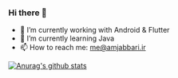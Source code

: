 ### Hi there 👋

- 🔭 I’m currently working with Android & Flutter
- 🌱 I’m currently learning Java
- 📫 How to reach me: me@amjabbari.ir



[![Anurag's github stats](https://github-readme-stats.vercel.app/api?username=AmirJabbari)](https://github.com/anuraghazra/github-readme-stats)

<!--
**AmirJabbari/AmirJabbari** is a ✨ _special_ ✨ repository because its `README.md` (this file) appears on your GitHub profile.

Here are some ideas to get you started:

- 🔭 I’m currently working on Android & Flutter
- 🌱 I’m currently learning Java
- 📫 How to reach me: me@amjabbari.ir
- ⚡ Fun fact: i Am Senior developer :)
-->
